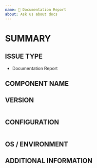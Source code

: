 ```yaml
---
name: 📝 Documentation Report
about: Ask us about docs
---
```

<!--- Verify first that your improvement is not already reported on GitHub -->
<!--- Also test if the latest release and devel branch are affected too -->
<!--- Complete *all* sections as described, this form is processed automatically -->

# SUMMARY
<!--- Explain the problem briefly below, add suggestions to wording or structure -->

<!--- HINT: Did you know the documentation has an "Edit on GitHub" link on every page ? -->

## ISSUE TYPE

- Documentation Report

## COMPONENT NAME
<!--- Write the short name of the rst file, module, plugin, task or feature below, use your best guess if unsure -->

## VERSION
<!--- Paste verbatim output between quotes -->
```paste below

```

## CONFIGURATION
<!--- Paste verbatim output between quotes -->
```paste below

```

## OS / ENVIRONMENT
<!--- Provide all relevant information below, e.g. OS version, browser, etc. -->

## ADDITIONAL INFORMATION
<!--- Describe how this improves the documentation, e.g. before/after situation or screenshots -->

<!--- HINT: You can paste gist.github.com links for larger files -->
